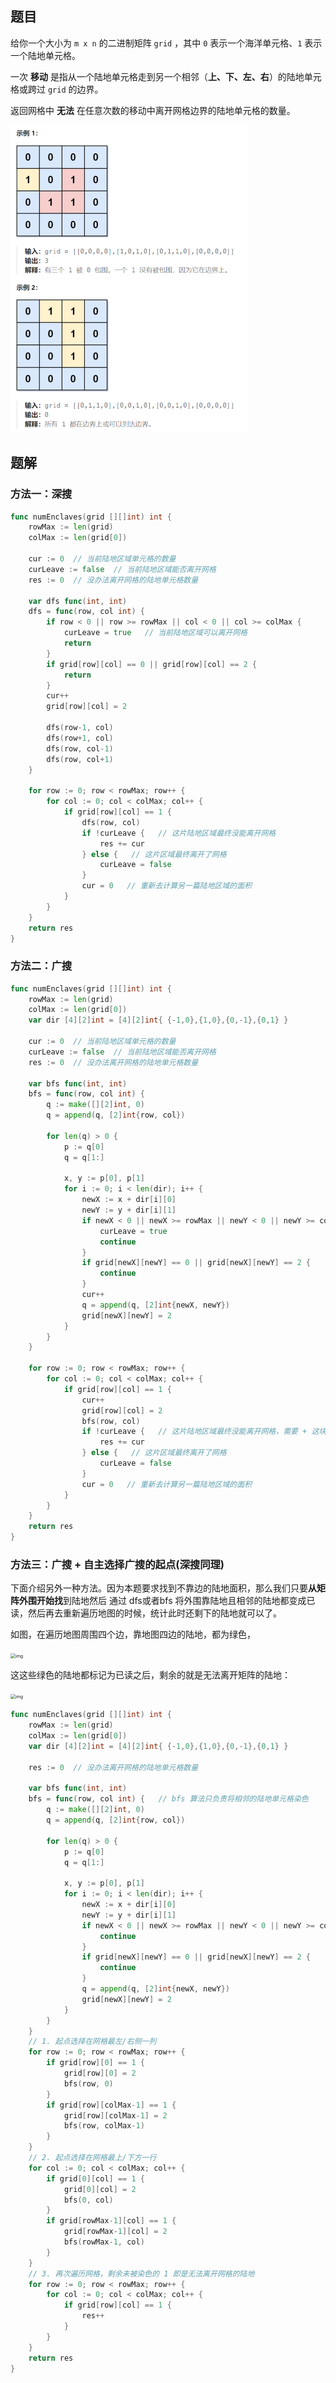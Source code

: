 ## 题目

给你一个大小为 `m x n` 的二进制矩阵 `grid` ，其中 `0` 表示一个海洋单元格、`1` 表示一个陆地单元格。

一次 **移动** 是指从一个陆地单元格走到另一个相邻（**上、下、左、右**）的陆地单元格或跨过 `grid` 的边界。

返回网格中 **无法** 在任意次数的移动中离开网格边界的陆地单元格的数量。

<img src="4-1020.飞地的数量.assets/image-20240229164706685.png" alt="image-20240229164706685" style="zoom:50%;" />

## 题解

### 方法一：深搜

```go
func numEnclaves(grid [][]int) int {
    rowMax := len(grid)
    colMax := len(grid[0])

    cur := 0  // 当前陆地区域单元格的数量
    curLeave := false  // 当前陆地区域能否离开网格
    res := 0  // 没办法离开网格的陆地单元格数量

    var dfs func(int, int)
    dfs = func(row, col int) {
        if row < 0 || row >= rowMax || col < 0 || col >= colMax {
            curLeave = true   // 当前陆地区域可以离开网格
            return 
        }
        if grid[row][col] == 0 || grid[row][col] == 2 {
            return
        }
        cur++
        grid[row][col] = 2

        dfs(row-1, col)
        dfs(row+1, col)
        dfs(row, col-1)
        dfs(row, col+1)
    }

    for row := 0; row < rowMax; row++ {
        for col := 0; col < colMax; col++ {
            if grid[row][col] == 1 {
                dfs(row, col)
                if !curLeave {   // 这片陆地区域最终没能离开网格
                    res += cur  
                } else {   // 这片区域最终离开了网格
                    curLeave = false
                }
                cur = 0   // 重新去计算另一篇陆地区域的面积
            }
        }
    }
    return res
}
```

### 方法二：广搜

```go
func numEnclaves(grid [][]int) int {
    rowMax := len(grid)
    colMax := len(grid[0])
    var dir [4][2]int = [4][2]int{ {-1,0},{1,0},{0,-1},{0,1} }

    cur := 0  // 当前陆地区域单元格的数量
    curLeave := false  // 当前陆地区域能否离开网格
    res := 0  // 没办法离开网格的陆地单元格数量

    var bfs func(int, int)
    bfs = func(row, col int) {
        q := make([][2]int, 0)
        q = append(q, [2]int{row, col})

        for len(q) > 0 {
            p := q[0]
            q = q[1:]

            x, y := p[0], p[1]
            for i := 0; i < len(dir); i++ {
                newX := x + dir[i][0]
                newY := y + dir[i][1]
                if newX < 0 || newX >= rowMax || newY < 0 || newY >= colMax {
                    curLeave = true
                    continue
                }
                if grid[newX][newY] == 0 || grid[newX][newY] == 2 {
                    continue
                }
                cur++
                q = append(q, [2]int{newX, newY})
                grid[newX][newY] = 2
            }
        }
    }

    for row := 0; row < rowMax; row++ {
        for col := 0; col < colMax; col++ {
            if grid[row][col] == 1 {
                cur++
                grid[row][col] = 2
                bfs(row, col)
                if !curLeave {   // 这片陆地区域最终没能离开网格，需要 + 这块陆地区域的面积
                    res += cur  
                } else {   // 这片区域最终离开了网格
                    curLeave = false
                }
                cur = 0   // 重新去计算另一篇陆地区域的面积
            }
        }
    }
    return res
}
```

### 方法三：广搜 + 自主选择广搜的起点(深搜同理)

下面介绍另外一种方法。因为本题要求找到不靠边的陆地面积，那么我们只要**从矩阵外围开始找**到陆地然后 通过 dfs或者bfs 将外围靠陆地且相邻的陆地都变成已读，然后再去重新遍历地图的时候，统计此时还剩下的陆地就可以了。

如图，在遍历地图周围四个边，靠地图四边的陆地，都为绿色，

<img src="https://code-thinking-1253855093.file.myqcloud.com/pics/20220830104632.png" alt="img" style="zoom:50%;" />

这这些绿色的陆地都标记为已读之后，剩余的就是无法离开矩阵的陆地：

<img src="https://code-thinking-1253855093.file.myqcloud.com/pics/20220830104651.png" alt="img" style="zoom:50%;" />

```go
func numEnclaves(grid [][]int) int {
    rowMax := len(grid)
    colMax := len(grid[0])
    var dir [4][2]int = [4][2]int{ {-1,0},{1,0},{0,-1},{0,1} }

    res := 0  // 没办法离开网格的陆地单元格数量

    var bfs func(int, int)
    bfs = func(row, col int) {   // bfs 算法只负责将相邻的陆地单元格染色
        q := make([][2]int, 0)
        q = append(q, [2]int{row, col})

        for len(q) > 0 {
            p := q[0]
            q = q[1:]

            x, y := p[0], p[1]
            for i := 0; i < len(dir); i++ {
                newX := x + dir[i][0]
                newY := y + dir[i][1]
                if newX < 0 || newX >= rowMax || newY < 0 || newY >= colMax {
                    continue
                }
                if grid[newX][newY] == 0 || grid[newX][newY] == 2 {
                    continue
                }
                q = append(q, [2]int{newX, newY})
                grid[newX][newY] = 2
            }
        }
    }
    // 1. 起点选择在网格最左/右侧一列
    for row := 0; row < rowMax; row++ {
        if grid[row][0] == 1 {
            grid[row][0] = 2
            bfs(row, 0)
        }  
        if grid[row][colMax-1] == 1 {
            grid[row][colMax-1] = 2
            bfs(row, colMax-1)
        }  
    }
    // 2. 起点选择在网格最上/下方一行
    for col := 0; col < colMax; col++ {
        if grid[0][col] == 1 {
            grid[0][col] = 2
            bfs(0, col)
        }  
        if grid[rowMax-1][col] == 1 {
            grid[rowMax-1][col] = 2
            bfs(rowMax-1, col)
        }  
    }
    // 3. 再次遍历网格，剩余未被染色的 1 即是无法离开网格的陆地
    for row := 0; row < rowMax; row++ {
        for col := 0; col < colMax; col++ {
            if grid[row][col] == 1 {
                res++
            }
        }
    }
    return res
}
```

